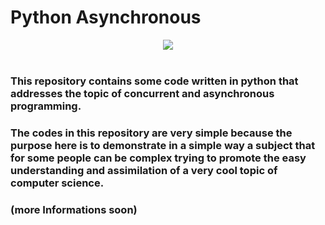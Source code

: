 # **Python Asynchronous**

<div align="center">
<img src="https://www.pngall.com/wp-content/uploads/2016/05/Python-Logo-PNG.png">
</div></br>

### This repository contains some code written in python that addresses the topic of concurrent and asynchronous programming.

### The codes in this repository are very simple because the purpose here is to demonstrate in a simple way a subject that for some people can be complex trying to promote the easy understanding and assimilation of a very cool topic of computer science.

### (more Informations soon)